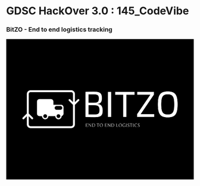 <h1>GDSC HackOver 3.0 : 145_CodeVibe</h1>

<h3>BitZO - End to end logistics tracking</h3>

<img src="./logo.png" style="">